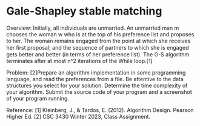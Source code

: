 # Gale-Shapley stable matching

Overview:
Initially, all individuals are unmarried. An unmarried man m chooses
the woman w who is at the top of his preference list and proposes to her. The
woman remains engaged from the point at which she receives her ﬁrst
proposal; and the sequence of partners to which she is engaged gets better and
better (in terms of her preference list). The G-S algorithm terminates after at 
most n^2 iterations of the While loop.[1]

Problem:
[2]Prepare an algorithm implementation in some programming language, and read the preferences from a file. 
Be attentive to the data structures you select for your solution.
Determine the time complexity of your algorithm.
Submit the source code of your program and a screenshot of your program running.

Reference:
[1] Kleinberg, J., & Tardos, E. (2012). Algorithm Design. Pearson Higher Ed.
[2] CSC 3430 Winter 2023, Class Assignment.
